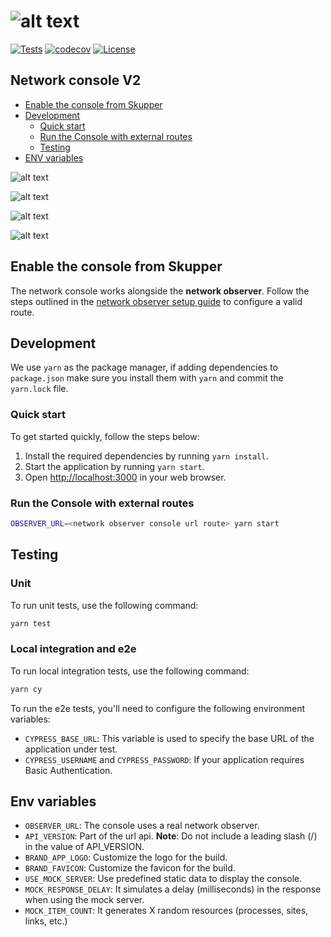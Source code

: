 # ![alt text](https://user-images.githubusercontent.com/79913332/225248562-80d8f046-dba6-4b1e-94d2-75b4ece046f0.png)

[![Tests](https://github.com/skupperproject/skupper-console/actions/workflows/build.yml/badge.svg)](https://github.com/skupperproject/skupper-console/actions/workflows/build.yml) [![codecov](https://codecov.io/github/skupperproject/skupper-console/graph/badge.svg?token=42RWX7XAHH)](https://codecov.io/github/skupperproject/skupper-console) [![License](https://img.shields.io/badge/License-Apache_2.0-blue.svg)](https://opensource.org/licenses/Apache-2.0)

## Network console V2

- [Enable the console from Skupper](#enable-the-console-from-skupper)
- [Development](#development)
  - [Quick start](#quick-start)
  - [Run the Console with external routes](#run-the-console-with-external-routes)
  - [Testing](#testing)
- [ENV variables](#env-variables)

![alt text](https://github.com/user-attachments/assets/702ae1fa-a52d-4564-a9ff-3f250bb00cf3)

![alt text](https://github.com/user-attachments/assets/91b284f6-a1b3-4ee1-83cd-656d0b65b0d0)

![alt text](https://github.com/user-attachments/assets/b5c7941f-bc4d-4f72-875a-d12890c1e9a7)

![alt text](https://github.com/user-attachments/assets/862e61a3-067d-48ed-b612-bee1efd1ffc2)

## Enable the console from Skupper

The network console works alongside the **network observer**. Follow the steps outlined in the [network observer setup guide](https://github.com/skupperproject/skupper/blob/v2/cmd/network-observer/resources/README.md) to configure a valid route.

## Development

We use `yarn` as the package manager, if adding dependencies to `package.json`
make sure you install them with `yarn` and commit the `yarn.lock` file.

### Quick start

To get started quickly, follow the steps below:

1. Install the required dependencies by running `yarn install`.
2. Start the application by running `yarn start`.
3. Open <http://localhost:3000> in your web browser.

### Run the Console with external routes

```bash
OBSERVER_URL=<network observer console url route> yarn start
```

## Testing

### Unit

To run unit tests, use the following command:

```bash
yarn test
```

### Local integration and e2e

To run local integration tests, use the following command:

```bash
yarn cy
```

To run the e2e tests, you'll need to configure the following environment variables:

- `CYPRESS_BASE_URL`: This variable is used to specify the base URL of the application under test.
- `CYPRESS_USERNAME` and `CYPRESS_PASSWORD`: If your application requires Basic Authentication.

## Env variables

- `OBSERVER_URL`: The console uses a real network observer.
- `API_VERSION`: Part of the url api. **Note**: Do not include a leading slash (/) in the value of API_VERSION.
- `BRAND_APP_LOGO`: Customize the logo for the build.
- `BRAND_FAVICON`: Customize the favicon for the build.
- `USE_MOCK_SERVER`: Use predefined static data to display the console.
- `MOCK_RESPONSE_DELAY`: It simulates a delay (milliseconds) in the response when using the mock server.
- `MOCK_ITEM_COUNT`: It generates X random resources (processes, sites, links, etc.)
